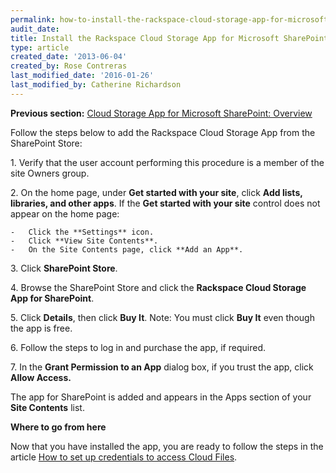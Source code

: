 ```yaml
---
permalink: how-to-install-the-rackspace-cloud-storage-app-for-microsoft-sharepoint/
audit_date:
title: Install the Rackspace Cloud Storage App for Microsoft SharePoint
type: article
created_date: '2013-06-04'
created_by: Rose Contreras
last_modified_date: '2016-01-26'
last_modified_by: Catherine Richardson
---
```


**Previous section:** [Cloud Storage App for Microsoft SharePoint:
Overview](/support/how-to/cloud-storage-app-for-microsoft-sharepoint-overview)

Follow the steps below to add the Rackspace Cloud Storage App from the
SharePoint Store:



1\.  Verify that the user account performing this procedure is a member
    of the site Owners group.

2\.  On the home page, under **Get started with your site**, click **Add
    lists, libraries, and other apps**.
    If the **Get started with your site** control does not appear on the
    home page:

    -   Click the **Settings** icon.
    -   Click **View Site Contents**.
    -   On the Site Contents page, click **Add an App**.

3\.  Click **SharePoint Store**.

4\.  Browse the SharePoint Store and click the **Rackspace Cloud Storage
    App for SharePoint**.

5\.  Click **Details**, then click **Buy It**. Note: You must click **Buy
    It** even though the app is free.

6\.  Follow the steps to log in and purchase the app, if required.

7\.  In the **Grant Permission to an App** dialog box, if you trust the
    app, click **Allow Access.**

The app for SharePoint is added and appears in the Apps section of your
**Site Contents** list.



**Where to go from here**

Now that you have installed the app, you are ready to follow the steps
in the article [How to set up credentials to access Cloud
Files](/support/how-to/cloud-storage-app-for-microsoft-sharepoint-how-to-set-up-credentials-to-access-cloud-files).
